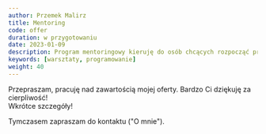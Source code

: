 ```yaml
---
author: Przemek Malirz
title: Mentoring
code: offer
duration: w przygotowaniu
date: 2023-01-09
description: Program mentoringowy kieruję do osób chcących rozpocząć przygodę z IT oraz osób stawiających pierwsze kroki w zawodzie. 
keywords: [warsztaty, programowanie]
weight: 40
---
```

Przepraszam, pracuję nad zawartością mojej oferty. Bardzo Ci dziękuję za cierpliwość!\
Wkrótce szczegóły!

Tymczasem zapraszam do kontaktu ("O mnie").